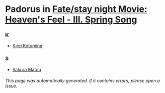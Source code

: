 # Padorus in [Fate/stay night Movie: Heaven's Feel - III. Spring Song](https://myanimelist.net/anime/33050/Fate_stay_night_Movie__Heavens_Feel_-_III_Spring_Song)

### K
* [Kirei Kotomine](https://github.com/shadow578/Project-Padoru/blob/master/table-of-contents/characters/KireiKotomine.md)

### S
* [Sakura Matou](https://github.com/shadow578/Project-Padoru/blob/master/table-of-contents/characters/SakuraMatou.md)

###### This page was automatically generated. If it contains errors, please open a Issue.
